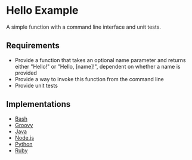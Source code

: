 # Hello Example

A simple function with a command line interface and unit tests.

## Requirements

* Provide a function that takes an optional name parameter and returns either "Hello!" or "Hello, [name]!",
  dependent on whether a name is provided
* Provide a way to invoke this function from the command line
* Provide unit tests

## Implementations

* [Bash](bash/README.md)
* [Groovy](groovy/README.md)
* [Java](java/README.md)
* [Node.js](node.js/README.md)
* [Python](python/README.md)
* [Ruby](ruby/README.md)

